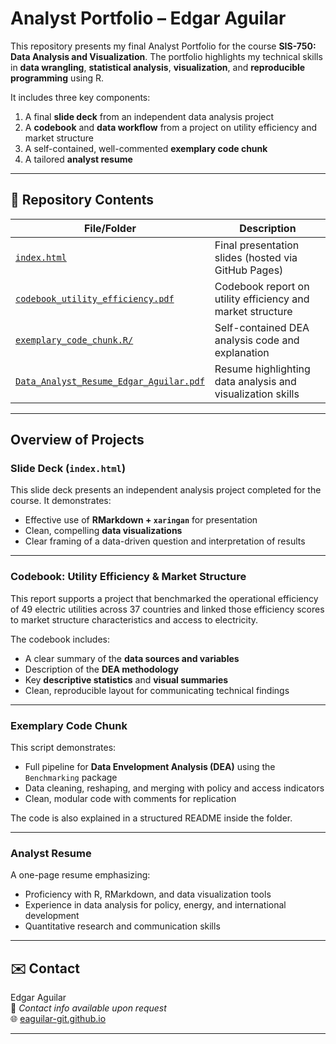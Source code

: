 # Analyst Portfolio – Edgar Aguilar

This repository presents my final Analyst Portfolio for the course **SIS-750: Data Analysis and Visualization**. The portfolio highlights my technical skills in **data wrangling**, **statistical analysis**, **visualization**, and **reproducible programming** using R.

It includes three key components:
1. A final **slide deck** from an independent data analysis project
2. A **codebook** and **data workflow** from a project on utility efficiency and market structure
3. A self-contained, well-commented **exemplary code chunk**
4. A tailored **analyst resume**

---

## 📁 Repository Contents

| File/Folder                                    | Description |
|-----------------------------------------------|-------------|
| [`index.html`](https://eaguilar-git.github.io/analyst_portfolio/#4)                  | Final presentation slides (hosted via GitHub Pages) |
| [`codebook_utility_efficiency.pdf`](https://github.com/eaguilar-git/analyst_portfolio/blob/9809c2c38723049b01f31c95abe489165defd469/codebook_utility_efficiency.pdf) | Codebook report on utility efficiency and market structure |
| [`exemplary_code_chunk.R/`](https://github.com/eaguilar-git/analyst_portfolio/blob/9809c2c38723049b01f31c95abe489165defd469/exemplary_code_chunk.R)        | Self-contained DEA analysis code and explanation |
| [`Data_Analyst_Resume_Edgar_Aguilar.pdf`](./analyst_resume.pdf)  | Resume highlighting data analysis and visualization skills |

---

## Overview of Projects

### Slide Deck (`index.html`)

This slide deck presents an independent analysis project completed for the course. It demonstrates:
- Effective use of **RMarkdown + `xaringan`** for presentation
- Clean, compelling **data visualizations**
- Clear framing of a data-driven question and interpretation of results

---

### Codebook: Utility Efficiency & Market Structure

This report supports a project that benchmarked the operational efficiency of 49 electric utilities across 37 countries and linked those efficiency scores to market structure characteristics and access to electricity.

The codebook includes:
- A clear summary of the **data sources and variables**
- Description of the **DEA methodology**
- Key **descriptive statistics** and **visual summaries**
- Clean, reproducible layout for communicating technical findings


---

### Exemplary Code Chunk

This script demonstrates:
- Full pipeline for **Data Envelopment Analysis (DEA)** using the `Benchmarking` package
- Data cleaning, reshaping, and merging with policy and access indicators
- Clean, modular code with comments for replication

The code is also explained in a structured README inside the folder.

---

### Analyst Resume

A one-page resume emphasizing:
- Proficiency with R, RMarkdown, and data visualization tools
- Experience in data analysis for policy, energy, and international development
- Quantitative research and communication skills

---

## ✉️ Contact

Edgar Aguilar  
📧 *Contact info available upon request*  
🌐 [eaguilar-git.github.io](https://eaguilar-git.github.io)

---